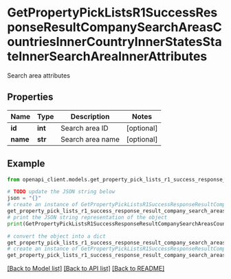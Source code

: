 # GetPropertyPickListsR1SuccessResponseResultCompanySearchAreasCountriesInnerCountryInnerStatesStateInnerSearchAreaInnerAttributes

Search area attributes

## Properties

Name | Type | Description | Notes
------------ | ------------- | ------------- | -------------
**id** | **int** | Search area ID | [optional] 
**name** | **str** | Search area name | [optional] 

## Example

```python
from openapi_client.models.get_property_pick_lists_r1_success_response_result_company_search_areas_countries_inner_country_inner_states_state_inner_search_area_inner_attributes import GetPropertyPickListsR1SuccessResponseResultCompanySearchAreasCountriesInnerCountryInnerStatesStateInnerSearchAreaInnerAttributes

# TODO update the JSON string below
json = "{}"
# create an instance of GetPropertyPickListsR1SuccessResponseResultCompanySearchAreasCountriesInnerCountryInnerStatesStateInnerSearchAreaInnerAttributes from a JSON string
get_property_pick_lists_r1_success_response_result_company_search_areas_countries_inner_country_inner_states_state_inner_search_area_inner_attributes_instance = GetPropertyPickListsR1SuccessResponseResultCompanySearchAreasCountriesInnerCountryInnerStatesStateInnerSearchAreaInnerAttributes.from_json(json)
# print the JSON string representation of the object
print(GetPropertyPickListsR1SuccessResponseResultCompanySearchAreasCountriesInnerCountryInnerStatesStateInnerSearchAreaInnerAttributes.to_json())

# convert the object into a dict
get_property_pick_lists_r1_success_response_result_company_search_areas_countries_inner_country_inner_states_state_inner_search_area_inner_attributes_dict = get_property_pick_lists_r1_success_response_result_company_search_areas_countries_inner_country_inner_states_state_inner_search_area_inner_attributes_instance.to_dict()
# create an instance of GetPropertyPickListsR1SuccessResponseResultCompanySearchAreasCountriesInnerCountryInnerStatesStateInnerSearchAreaInnerAttributes from a dict
get_property_pick_lists_r1_success_response_result_company_search_areas_countries_inner_country_inner_states_state_inner_search_area_inner_attributes_from_dict = GetPropertyPickListsR1SuccessResponseResultCompanySearchAreasCountriesInnerCountryInnerStatesStateInnerSearchAreaInnerAttributes.from_dict(get_property_pick_lists_r1_success_response_result_company_search_areas_countries_inner_country_inner_states_state_inner_search_area_inner_attributes_dict)
```
[[Back to Model list]](../README.md#documentation-for-models) [[Back to API list]](../README.md#documentation-for-api-endpoints) [[Back to README]](../README.md)


